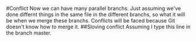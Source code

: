 #Conflict
Now we can have many parallel branchs. Just assuming we've done differnt things in the same file in the 
different branchs, so what it will be when we merge these branchs. Conflicts will be faced because Git
doesn't know how to merge it.
##Sloving conflict
Assuming I type this line in the branch master.
